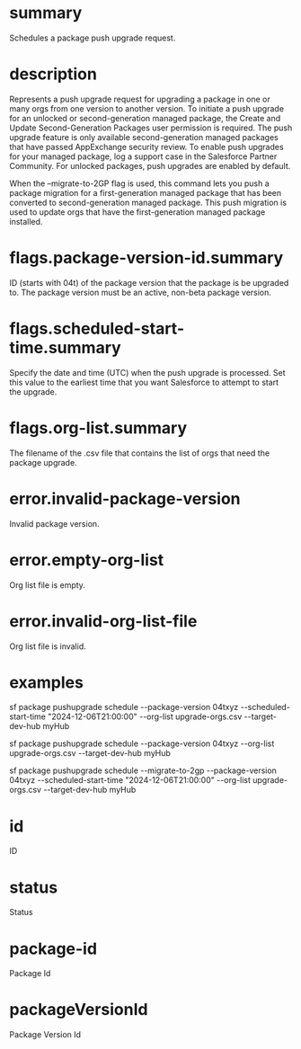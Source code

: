 # summary

Schedules a package push upgrade request.

# description

Represents a push upgrade request for upgrading a package in one or many orgs from one version to another version.
To initiate a push upgrade for an unlocked or second-generation managed package, the Create and Update Second-Generation Packages user permission is required.
The push upgrade feature is only available second-generation managed packages that have passed AppExchange security review. To enable push upgrades for your managed package, log a support case in the Salesforce Partner Community.
For unlocked packages, push upgrades are enabled by default.

When the –migrate-to-2GP flag is used, this command lets you push a package migration for a first-generation managed package that has been converted to second-generation managed package. This push migration is used to update orgs that have the first-generation managed package installed.

# flags.package-version-id.summary

ID (starts with 04t) of the package version that the package is be upgraded to. The package version must be an active, non-beta package version.

# flags.scheduled-start-time.summary

Specify the date and time (UTC) when the push upgrade is processed. Set this value to the earliest time that you want Salesforce to attempt to start the upgrade.

# flags.org-list.summary

The filename of the .csv file that contains the list of orgs that need the package upgrade.

# error.invalid-package-version

Invalid package version.

# error.empty-org-list

Org list file is empty.

# error.invalid-org-list-file

Org list file is invalid.

# examples

sf package pushupgrade schedule --package-version 04txyz --scheduled-start-time "2024-12-06T21:00:00" --org-list upgrade-orgs.csv --target-dev-hub myHub

sf package pushupgrade schedule --package-version 04txyz --org-list upgrade-orgs.csv --target-dev-hub myHub

sf package pushupgrade schedule --migrate-to-2gp --package-version 04txyz --scheduled-start-time "2024-12-06T21:00:00" --org-list upgrade-orgs.csv --target-dev-hub myHub

# id

ID

# status

Status

# package-id

Package Id

# packageVersionId

Package Version Id

